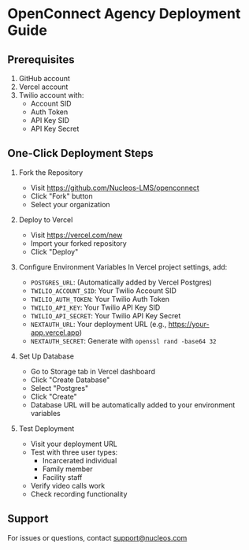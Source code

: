 # OpenConnect Agency Deployment Guide

## Prerequisites
1. GitHub account
2. Vercel account
3. Twilio account with:
   - Account SID
   - Auth Token
   - API Key SID
   - API Key Secret

## One-Click Deployment Steps

1. Fork the Repository
   - Visit https://github.com/Nucleos-LMS/openconnect
   - Click "Fork" button
   - Select your organization

2. Deploy to Vercel
   - Visit https://vercel.com/new
   - Import your forked repository
   - Click "Deploy"

3. Configure Environment Variables
   In Vercel project settings, add:
   - `POSTGRES_URL`: (Automatically added by Vercel Postgres)
   - `TWILIO_ACCOUNT_SID`: Your Twilio Account SID
   - `TWILIO_AUTH_TOKEN`: Your Twilio Auth Token
   - `TWILIO_API_KEY`: Your Twilio API Key SID
   - `TWILIO_API_SECRET`: Your Twilio API Key Secret
   - `NEXTAUTH_URL`: Your deployment URL (e.g., https://your-app.vercel.app)
   - `NEXTAUTH_SECRET`: Generate with `openssl rand -base64 32`

4. Set Up Database
   - Go to Storage tab in Vercel dashboard
   - Click "Create Database"
   - Select "Postgres"
   - Click "Create"
   - Database URL will be automatically added to your environment variables

5. Test Deployment
   - Visit your deployment URL
   - Test with three user types:
     * Incarcerated individual
     * Family member
     * Facility staff
   - Verify video calls work
   - Check recording functionality

## Support
For issues or questions, contact support@nucleos.com
